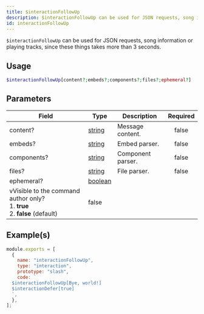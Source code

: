 ```yaml
---
title: $interactionFollowUp
description: $interactionFollowUp can be used for JSON requests, song information or playing tracks, since these things takes more than 3 seconds.
id: interactionFollowUp
---
```


`$interactionFollowUp` can be used for JSON requests, song information or playing tracks, since these things takes more
than 3 seconds.

## Usage

```php
$interactionFollowUp[content?;embeds?;components?;files?;ephemeral?]
```

## Parameters

| Field                                        | Type                                                                                                | Description       | Required |
| -------------------------------------------- | --------------------------------------------------------------------------------------------------- | ----------------- | :------: |
| content?                                     | [string](https://developer.mozilla.org/en-US/docs/Web/JavaScript/Reference/Global_Objects/String)   | Message content.  |  false   |
| embeds?                                      | [string](https://developer.mozilla.org/en-US/docs/Web/JavaScript/Reference/Global_Objects/String)   | Embed parser.     |  false   |
| components?                                  | [string](https://developer.mozilla.org/en-US/docs/Web/JavaScript/Reference/Global_Objects/String)   | Component parser. |  false   |
| files?                                       | [string](https://developer.mozilla.org/en-US/docs/Web/JavaScript/Reference/Global_Objects/String)   | File parser.      |  false   |
| ephemeral?                                   | [boolean](https://developer.mozilla.org/en-US/docs/Web/JavaScript/Reference/Global_Objects/Boolean) |
 vVisible to the command author only? <br /> 1. **true** <br /> 2. **false** (default)               | false             |

## Example(s)

```javascript
module.exports = [
  {
    name: "interactionFollowUp",
    type: "interaction",
    prototype: "slash",
    code: `
  $interactionFollowUp[Bye, world!]
  $interactionDefer[true]
  `,
  },
];
```
